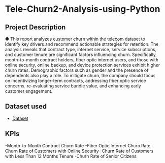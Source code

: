 # Tele-Churn2-Analysis-using-Python
## Project Description


●	This report analyzes customer churn within the telecom dataset to identify key drivers and recommend actionable strategies for retention. The analysis reveals that contract type, internet service, service subscriptions, and customer tenure are significant factors influencing churn. Specifically, month-to-month contract holders, fiber optic internet users, and those with online security, online backup, and device protection services exhibit higher churn rates. Demographic factors such as gender and the presence of dependents also play a role. To mitigate churn, the company should focus on incentivizing longer-term contracts, addressing fiber optic service concerns, re-evaluating service bundle value, and enhancing early customer engagement.

## Dataset used
- <a href="https://github.com/Ujjwalthakur018/Telecom-customer-Churn-Analysis/blob/main/telecom%20churn%20dashboard.xlsx">Dataset</a>

## KPIs
-Month-to-Month Contract Churn Rate
-Fiber Optic Internet Churn Rate
-Churn Rate of Customers with Online Security
-Churn Rate of Customers with Less Than 12 Months Tenure
-Churn Rate of Senior Citizens
